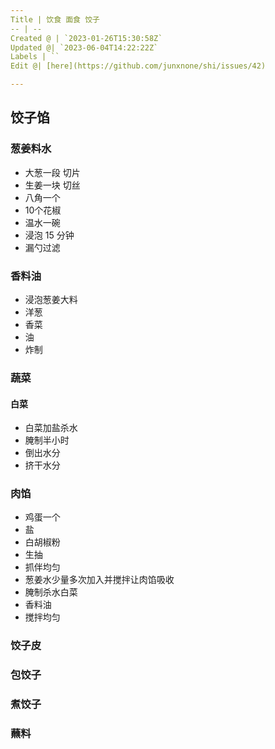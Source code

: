 ```yaml
---
Title | 饮食 面食 饺子
-- | --
Created @ | `2023-01-26T15:30:58Z`
Updated @| `2023-06-04T14:22:22Z`
Labels | ``
Edit @| [here](https://github.com/junxnone/shi/issues/42)

---
```



## 饺子馅

### 葱姜料水
- 大葱一段 切片
- 生姜一块 切丝
- 八角一个
- 10个花椒
- 温水一碗
- 浸泡 15 分钟
- 漏勺过滤

### 香料油
- 浸泡葱姜大料
- 洋葱
- 香菜
- 油
- 炸制


### 蔬菜

#### 白菜

- 白菜加盐杀水
- 腌制半小时
- 倒出水分
- 挤干水分

### 肉馅
- 鸡蛋一个
- 盐
- 白胡椒粉
- 生抽
- 抓伴均匀
- 葱姜水少量多次加入并搅拌让肉馅吸收
- 腌制杀水白菜
- 香料油
- 搅拌均匀

### 饺子皮

### 包饺子

### 煮饺子

### 蘸料


